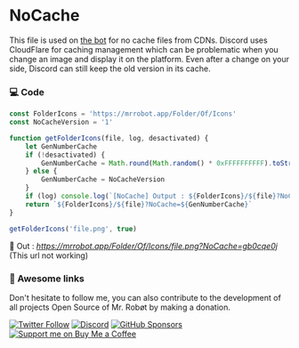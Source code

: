 # NoCache

This file is used on [the bot](https://mrrobot.app) for no cache files from CDNs. 
Discord uses CloudFlare for caching management which can be problematic when you change an image and display it on the platform. 
Even after a change on your side, Discord can still keep the old version in its cache.

### 💻 Code

```js
const FolderIcons = 'https://mrrobot.app/Folder/Of/Icons'
const NoCacheVersion = '1'

function getFolderIcons(file, log, desactivated) {
    let GenNumberCache
    if (!desactivated) {
        GenNumberCache = Math.round(Math.random() * 0xFFFFFFFFFF).toString(30)
    } else {
        GenNumberCache = NoCacheVersion
    }
    if (log) console.log(`[NoCache] Output : ${FolderIcons}/${file}?NoCache=${GenNumberCache}`)
    return `${FolderIcons}/${file}?NoCache=${GenNumberCache}`
}

getFolderIcons('file.png', true)
``` 

🔬 Out : _https://mrrobot.app/Folder/Of/Icons/file.png?NoCache=gb0cqe0j_ (This url not working)

### 🎈 Awesome links
Don't hesitate to follow me, you can also contribute to the development of all projects Open Source of Mr. Robøt by making a donation.

[![Twitter Follow](https://img.shields.io/twitter/follow/Thomasbnt_?color=%231DA1F2&label=Follow%20me&logo=Twitter&style=for-the-badge)](https://twitter.com/Thomasbnt_) [![Discord](https://img.shields.io/discord/715873768374796308?color=5865F2&label=Join%20us&logo=Discord&logoColor=white&style=for-the-badge)](https://mrrobot.app/discord) [![GitHub Sponsors](https://img.shields.io/badge/Sponsor%20me-%23EA54AE.svg?&style=for-the-badge&logo=github-sponsors&logoColor=white)](https://github.com/sponsors/thomasbnt) [![Support me on Buy Me a Coffee](https://img.shields.io/badge/-Support%20me-%23FFDD00?style=for-the-badge&logo=buy-me-a-coffee&logoColor=black)](https://www.buymeacoffee.com/thomasbnt?via=thomasbnt)
